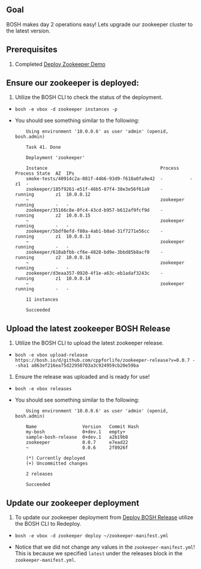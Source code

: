 ## Goal

BOSH makes day 2 operations easy! Lets upgrade our zookeeper cluster to the latest version.

## Prerequisites

1. Completed [Deploy Zookeeper Demo](../deploy-zookeeper)

## Ensure our zookeeper is deployed:


1. Utilize the BOSH CLI to check the status of the deployment.

  - `bosh -e vbox -d zookeeper instances -p`

  - You should see something similar to the following:

            Using environment '10.0.0.6' as user 'admin' (openid, bosh.admin)

            Task 41. Done

            Deployment 'zookeeper'

            Instance                                          Process    Process State  AZ  IPs
            smoke-tests/40914c2a-081f-44b6-93d9-f618a0fa9e42  -          -              z1  -
            zookeeper/185f9261-e51f-46b5-87f4-38e3e56f61a9    -          running        z1  10.0.0.12
            ~                                                 zookeeper  running        -   -
            zookeeper/35166c8e-0fc4-43cd-b957-b612af9fcf9d    -          running        z2  10.0.0.15
            ~                                                 zookeeper  running        -   -
            zookeeper/5bdf8efd-f80a-4ab1-b0ad-31f7271e56cc    -          running        z1  10.0.0.13
            ~                                                 zookeeper  running        -   -
            zookeeper/618abfbb-cf6e-4828-bd9e-3bbd85b8acf0    -          running        z2  10.0.0.16
            ~                                                 zookeeper  running        -   -
            zookeeper/d3eaa357-0920-4f1e-a63c-eb1adaf3243c    -          running        z1  10.0.0.14
            ~                                                 zookeeper  running        -   -

            11 instances

            Succeeded

## Upload the latest zookeeper BOSH Release

1. Utilize the BOSH CLI to upload the latest zookeeper release.

  - `bosh -e vbox upload-release https://bosh.io/d/github.com/cppforlife/zookeeper-release?v=0.0.7 --sha1 a863ef216ea75d22950703a3c924959cb20e59ba`

1. Ensure the release was uploaded and is ready for use!

  - `bosh -e vbox releases`

  - You should see something similar to the following:

            Using environment '10.0.0.6' as user 'admin' (openid, bosh.admin)

            Name                 Version   Commit Hash
            my-bosh              0+dev.1   empty+
            sample-bosh-release  0+dev.1   a2b19b8
            zookeeper            0.0.7     e7ead22
            ~                    0.0.6     2f8926f

            (*) Currently deployed
            (+) Uncommitted changes

            2 releases

            Succeeded

## Update our zookeeper deployment

1. To update our zookeeper deployment from [Deploy BOSH Release]("./deploy-bosh-release") utilize the BOSH CLI to Redeploy.

  - `bosh -e vbox -d zookeeper deploy ~/zookeeper-manifest.yml`

  - Notice that we did not change any values in the `zookeeper-manifest.yml`! This is because we specified `latest` under the releases block in the `zookeeper-manifest.yml`.

